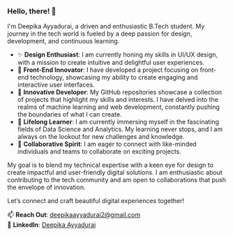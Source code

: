 ### Hello, there! 👋

I'm Deepika Ayyadurai, a driven and enthusiastic B.Tech student. My journey in the tech world is fueled by a deep passion for design, development, and continuous learning.

- ✨ **Design Enthusiast**: I am currently honing my skills in UI/UX design, with a mission to create intuitive and delightful user experiences. 
- 🌟 **Front-End Innovator**: I have developed a project focusing on front-end technology, showcasing my ability to create engaging and interactive user interfaces. 
- 🔭 **Innovative Developer**: My GitHub repositories showcase a collection of projects that highlight my skills and interests. I have delved into the realms of machine learning and web development, constantly pushing the boundaries of what I can create.
- 🌱 **Lifelong Learner**: I am currently immersing myself in the fascinating fields of Data Science and Analytics. My learning never stops, and I am always on the lookout for new challenges and knowledge.
- 🤝 **Collaborative Spirit**: I am eager to connect with like-minded individuals and teams to collaborate on exciting projects.
  
My goal is to blend my technical expertise with a keen eye for design to create impactful and user-friendly digital solutions. 
I am enthusiastic about contributing to the tech community and am open to collaborations that push the envelope of innovation.

Let’s connect and craft beautiful digital experiences together!

📫 **Reach Out**: [deepikaayyadurai2@gmail.com](mailto:deepikaayyadurai2@gmail.com)  
🔗 **LinkedIn**: [Deepika Ayyadurai](https://www.linkedin.com/in/deepika-ayyadurai-6abaa2208?utm_source=share&utm_campaign=share_via&utm_content=profile&utm_medium=android_app )
